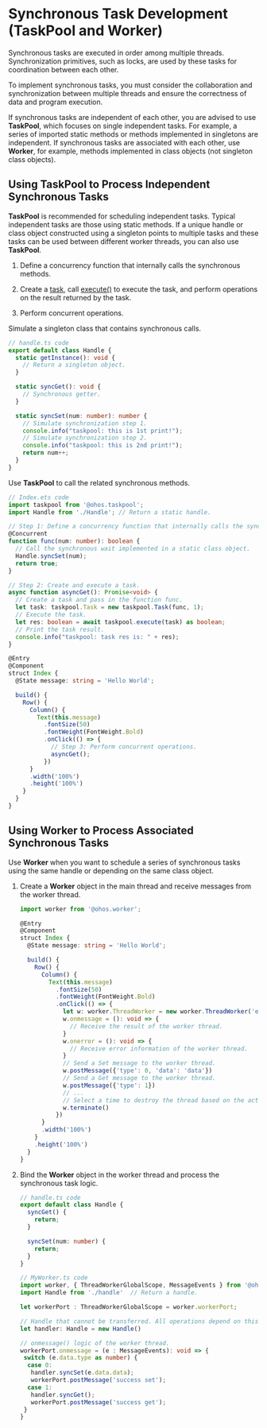 # Synchronous Task Development (TaskPool and Worker)


Synchronous tasks are executed in order among multiple threads. Synchronization primitives, such as locks, are used by these tasks for coordination between each other.


To implement synchronous tasks, you must consider the collaboration and synchronization between multiple threads and ensure the correctness of data and program execution.

If synchronous tasks are independent of each other, you are advised to use **TaskPool**, which focuses on single independent tasks. For example, a series of imported static methods or methods implemented in singletons are independent. If synchronous tasks are associated with each other, use **Worker**, for example, methods implemented in class objects (not singleton class objects).


## Using TaskPool to Process Independent Synchronous Tasks

**TaskPool** is recommended for scheduling independent tasks. Typical independent tasks are those using static methods. If a unique handle or class object constructed using a singleton points to multiple tasks and these tasks can be used between different worker threads, you can also use **TaskPool**.

1. Define a concurrency function that internally calls the synchronous methods.

2. Create a [task](../reference/apis/js-apis-taskpool.md#task), call [execute()](../reference/apis/js-apis-taskpool.md#taskpoolexecute-1) to execute the task, and perform operations on the result returned by the task.

3. Perform concurrent operations.

Simulate a singleton class that contains synchronous calls.


```ts
// handle.ts code
export default class Handle {
  static getInstance(): void {
    // Return a singleton object.
  }

  static syncGet(): void {
    // Synchronous getter.
  }

  static syncSet(num: number): number {
    // Simulate synchronization step 1.
    console.info("taskpool: this is 1st print!");
    // Simulate synchronization step 2.
    console.info("taskpool: this is 2nd print!");
    return num++;
  }
}
```


Use **TaskPool** to call the related synchronous methods.


```ts
// Index.ets code
import taskpool from '@ohos.taskpool';
import Handle from './Handle'; // Return a static handle.

// Step 1: Define a concurrency function that internally calls the synchronous methods.
@Concurrent
function func(num: number): boolean {
  // Call the synchronous wait implemented in a static class object.
  Handle.syncSet(num);
  return true;
}

// Step 2: Create and execute a task.
async function asyncGet(): Promise<void> {
  // Create a task and pass in the function func.
  let task: taskpool.Task = new taskpool.Task(func, 1);
  // Execute the task.
  let res: boolean = await taskpool.execute(task) as boolean;
  // Print the task result.
  console.info("taskpool: task res is: " + res);
}

@Entry
@Component
struct Index {
  @State message: string = 'Hello World';

  build() {
    Row() {
      Column() {
        Text(this.message)
          .fontSize(50)
          .fontWeight(FontWeight.Bold)
          .onClick(() => {
            // Step 3: Perform concurrent operations.
            asyncGet();
          })
      }
      .width('100%')
      .height('100%')
    }
  }
}
```


## Using Worker to Process Associated Synchronous Tasks

Use **Worker** when you want to schedule a series of synchronous tasks using the same handle or depending on the same class object.

1. Create a **Worker** object in the main thread and receive messages from the worker thread.

    ```ts
    import worker from '@ohos.worker';
    
    @Entry
    @Component
    struct Index {
      @State message: string = 'Hello World';
    
      build() {
        Row() {
          Column() {
            Text(this.message)
              .fontSize(50)
              .fontWeight(FontWeight.Bold)
              .onClick(() => {
                let w: worker.ThreadWorker = new worker.ThreadWorker('entry/ets/workers/MyWorker.ts');
                w.onmessage = (): void => {
                  // Receive the result of the worker thread.
                }
                w.onerror = (): void => {
                  // Receive error information of the worker thread.
                }
                // Send a Set message to the worker thread.
                w.postMessage({'type': 0, 'data': 'data'})
                // Send a Get message to the worker thread.
                w.postMessage({'type': 1})
                // ...
                // Select a time to destroy the thread based on the actual situation.
                w.terminate()
              })
          }
          .width('100%')
        }
        .height('100%')
      }
    }
    ```


2. Bind the **Worker** object in the worker thread and process the synchronous task logic.

    ```ts
    // handle.ts code
    export default class Handle {
      syncGet() {
        return;
      }
    
      syncSet(num: number) {
        return;
      }
    }
    ```
    
    ```ts
    // MyWorker.ts code
    import worker, { ThreadWorkerGlobalScope, MessageEvents } from '@ohos.worker';
    import Handle from './handle'  // Return a handle.
    
    let workerPort : ThreadWorkerGlobalScope = worker.workerPort;
    
    // Handle that cannot be transferred. All operations depend on this handle.
    let handler: Handle = new Handle()
    
    // onmessage() logic of the worker thread.
    workerPort.onmessage = (e : MessageEvents): void => {
     switch (e.data.type as number) {
      case 0:
       handler.syncSet(e.data.data);
       workerPort.postMessage('success set');
      case 1:
       handler.syncGet();
       workerPort.postMessage('success get');
     }
    }
    ```
